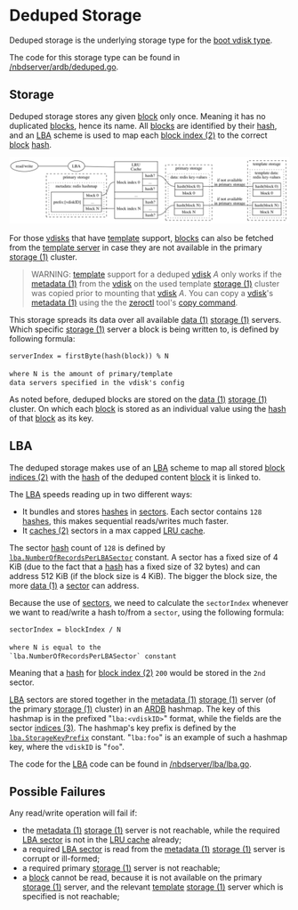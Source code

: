 # Deduped Storage

Deduped storage is the underlying storage type for the [boot vdisk type][boot].

The code for this storage type can be found in [/nbdserver/ardb/deduped.go](/nbdserver/ardb/deduped.go).

## Storage

Deduped storage stores any given [block][block] only once. Meaning it has no duplicated [blocks][block], hence its name. All [blocks][block] are identified by their [hash][hash], and an [LBA][lba] scheme is used to map each [block index (2)][index] to the correct [block][block] [hash][hash].

![Deduped Storage](/docs/assets/nbd_deduped_storage.png)

For those [vdisks][vdisk] that have [template][template] support, [blocks][block] can also be fetched from the [template server][template] in case they are not available in the primary [storage (1)][storage] cluster.

> WARNING: [template][template] support for a deduped [vdisk][vdisk] _A_ only works if the [metadata (1)][metadata] from the [vdisk](#vdisk) on the used template [storage (1)](#storage) cluster was copied prior to mounting that [vdisk][vdisk] _A_. You can copy a [vdisk][vdisk]'s [metadata (1)][metadata] using the the [zeroctl](#zeroctl) tool's [copy command][cmdcopy].

This storage spreads its data over all available [data (1)][data] [storage (1)][storage] servers. Which specific [storage (1)][storage] server a block is being written to, is defined by following formula:

```
serverIndex = firstByte(hash(block)) % N

where N is the amount of primary/template
data servers specified in the vdisk's config
```

As noted before, deduped blocks are stored on the [data (1)][data] [storage (1)][storage] cluster. On which each [block][block] is stored as an individual value using the [hash][hash] of that [block][block] as its key.

## LBA

The deduped storage makes use of an [LBA][lba] scheme to map all stored [block indices (2)][index] with the [hash][hash] of the deduped content [block][block] it is linked to.

The [LBA][lba] speeds reading up in two different ways:

+ It bundles and stores [hashes][hash] in [sectors][sector]. Each sector contains `128` [hashes][hash], this makes sequential reads/writes much faster.
+ It [caches (2)][cache] sectors in a max capped [LRU cache][lru].

The sector [hash][hash] count of `128` is defined by [`lba.NumberOfRecordsPerLBASector`](/nbdserver/lba/sector.go#L13) constant. A sector has a fixed size of 4 KiB (due to the fact that a [hash][hash] has a fixed size of 32 bytes) and can address 512 KiB (if the block size is 4 KiB). The bigger the block size, the more [data (1)][data] a [sector][sector] can address.

Because the use of [sectors][sector], we need to calculate the `sectorIndex` whenever we want to read/write a hash to/from a `sector`, using the following formula:

```
sectorIndex = blockIndex / N

where N is equal to the
`lba.NumberOfRecordsPerLBASector` constant
```

Meaning that a [hash][hash] for [block index (2)][index] `200` would be stored in the `2nd` sector.

[LBA][lba] sectors are stored together in the [metadata (1)][metadata] [storage (1)][storage] server (of the primary [storage (1)][storage] cluster) in an [ARDB][ardb] hashmap. The key of this hashmap is in the prefixed "`lba:<vdiskID>`" format, while the fields are the sector [indices (3)][index]. The hashmap's key prefix is defined by the [`lba.StorageKeyPrefix`](/nbdserver/lba/lba.go#L323) constant. "`lba:foo`" is an example of such a hashmap key, where the `vdiskID` is "`foo`".

The code for the [LBA][lba] code can be found in [/nbdserver/lba/lba.go](/nbdserver/lba/lba.go).

## Possible Failures

Any read/write operation will fail if:

+ the [metadata (1)][metadata] [storage (1)][storage] server is not reachable, while the required [LBA sector][sector] is not in the [LRU cache][lru] already;
+ a required [LBA sector][sector] is read from the [metadata (1)][metadata] [storage (1)][storage] server is corrupt or ill-formed;
+ a required primary [storage (1)][storage] server is not reachable;
+ a [block][block] cannot be read, because it is not available on the primary [storage (1)][storage] server, and the relevant [template][template] [storage (1)][storage] server which is specified is not reachable;


[ardb]: /docs/glossary.md#ardb
[cache]: /docs/glossary.md#cache
[template]: /docs/glossary.md#template
[metadata]: /docs/glossary.md#metadata
[data]: /docs/glossary.md#data
[vdisk]: /docs/glossary.md#vdisk
[tlog]: /docs/glossary.md#tlog
[storage]: /docs/glossary.md#storage
[block]: /docs/glossary.md#block
[sector]: /docs/glossary.md#sector
[lru]: /docs/glossary.md#lru
[lba]: /docs/glossary.md#lba
[index]: /docs/glossary.md#index
[hash]: /docs/glossary.md#hash
[boot]: /docs/glossary.md#boot
[zeroctl]: /docs/glossary.md#zeroctl
[cmdcopy]: /docs/zeroctl/commands/copy.md

